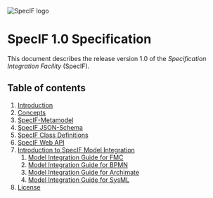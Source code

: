 ﻿![SpecIF logo](http://specif.de/files/template/specif-logo.png "SpecIF Open SE Models")

# SpecIF 1.0 Specification

This document describes the release version 1.0 of the *Specification Integration Facility* (SpecIF). 

## Table of contents
1. [Introduction](./01_Introduction.md)
1. [Concepts](./02_Concepts.md)
3. [SpecIF-Metamodel](./03_SpecIF_Metamodel.md)
1. [SpecIF JSON-Schema](./03_SpecIF_JSON-Schema.md)
1. [SpecIF Class Definitions](./04_SpecIF_Class_Definitions.md)
1. [SpecIF Web API](./05_SpecIF_Web_API.md)
1. [Introduction to SpecIF Model Integration](./06_Introduction_to_SpecIF_Model_Integration.md)
    1. [Model Integration Guide for FMC](./06_SpecIF_Model_Integration_Guide_for_FMC.md)
    1. [Model Integration Guide for BPMN](./06_SpecIF_Model_Integration_Guide_for_BPMN.md)
    1. [Model Integration Guide for Archimate](./06_SpecIF_Model_Integration_Guide_for_Archimate.md)
    1. [Model Integration Guide for SysML](./06_SpecIF_Model_Integration_Guide_for_SysML.md)
1. [License](./07_License.md)
